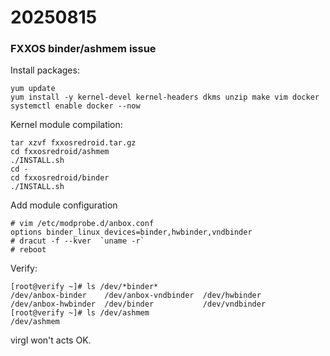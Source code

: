 # 20250815
### FXXOS binder/ashmem issue
Install packages:      

```
yum update
yum install -y kernel-devel kernel-headers dkms unzip make vim docker
systemctl enable docker --now
```
Kernel module compilation:      

```
tar xzvf fxxosredroid.tar.gz
cd fxxosredroid/ashmem
./INSTALL.sh
cd -
cd fxxosredroid/binder
./INSTALL.sh
```
Add module configuration

```
# vim /etc/modprobe.d/anbox.conf
options binder_linux devices=binder,hwbinder,vndbinder
# dracut -f --kver  `uname -r`
# reboot
```
Verify:     

```
[root@verify ~]# ls /dev/*binder*
/dev/anbox-binder    /dev/anbox-vndbinder  /dev/hwbinder
/dev/anbox-hwbinder  /dev/binder           /dev/vndbinder
[root@verify ~]# ls /dev/ashmem 
/dev/ashmem
```
virgl won't acts OK.    
